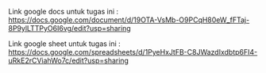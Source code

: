 Link google docs untuk tugas ini : https://docs.google.com/document/d/19OTA-VsMb-O9PCqH80eW_fFTaj-8P9ylLTTPyO6I6vg/edit?usp=sharing

Link google sheet untuk tugas ini : https://docs.google.com/spreadsheets/d/1PyeHxJtFB-C8JWazdIxdbtp6FI4-uRkE2rCViahWo7c/edit?usp=sharing